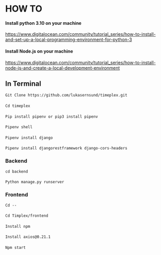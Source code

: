 # HOW TO

#### Install python 3.10 on your machine

https://www.digitalocean.com/community/tutorial_series/how-to-install-and-set-up-a-local-programming-environment-for-python-3

#### Install Node.js on your machine

https://www.digitalocean.com/community/tutorial_series/how-to-install-node-js-and-create-a-local-development-environment


## In Terminal

    Git Clone https://github.com/lukasernsund/timeplex.git
####
    Cd timeplex
####
    Pip install pipenv or pip3 install pipenv
####
    Pipenv shell
####
    Pipenv install django
####
    Pipenv install djangorestframework django-cors-headers

### Backend

    cd backend
####
    Python manage.py runserver

### Frontend
    Cd --
####
    Cd Timplex/frontend  
####
    Install npm
####
    Install axios@0.21.1
####
    Npm start
 
